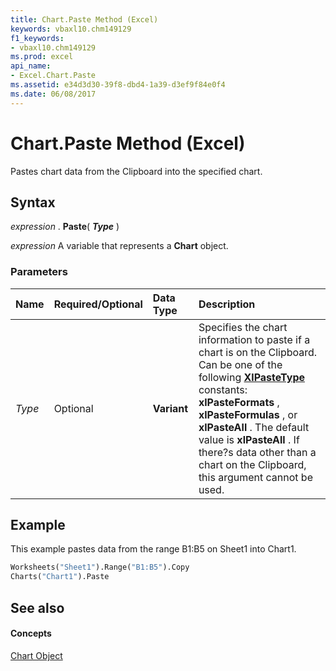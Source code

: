 ```yaml
---
title: Chart.Paste Method (Excel)
keywords: vbaxl10.chm149129
f1_keywords:
- vbaxl10.chm149129
ms.prod: excel
api_name:
- Excel.Chart.Paste
ms.assetid: e34d3d30-39f8-dbd4-1a39-d3ef9f84e0f4
ms.date: 06/08/2017
---
```



# Chart.Paste Method (Excel)

Pastes chart data from the Clipboard into the specified chart.


## Syntax

 _expression_ . **Paste**( **_Type_** )

 _expression_ A variable that represents a **Chart** object.


### Parameters



|**Name**|**Required/Optional**|**Data Type**|**Description**|
|:-----|:-----|:-----|:-----|
| _Type_|Optional| **Variant**|Specifies the chart information to paste if a chart is on the Clipboard. Can be one of the following  **[XlPasteType](xlpastetype-enumeration-excel.md)** constants: **xlPasteFormats** , **xlPasteFormulas** , or **xlPasteAll** . The default value is **xlPasteAll** . If there?s data other than a chart on the Clipboard, this argument cannot be used.|

## Example

This example pastes data from the range B1:B5 on Sheet1 into Chart1.


```vb
Worksheets("Sheet1").Range("B1:B5").Copy 
Charts("Chart1").Paste
```


## See also


#### Concepts


[Chart Object](chart-object-excel.md)

